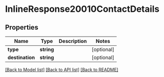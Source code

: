 # InlineResponse20010ContactDetails

## Properties
Name | Type | Description | Notes
------------ | ------------- | ------------- | -------------
**type** | **string** |  | [optional] 
**destination** | **string** |  | [optional] 

[[Back to Model list]](../../README.md#documentation-for-models) [[Back to API list]](../../README.md#documentation-for-api-endpoints) [[Back to README]](../../README.md)

